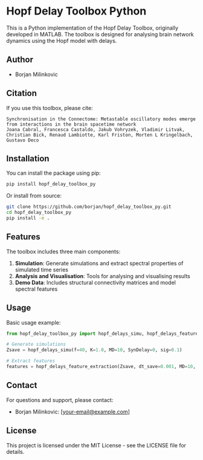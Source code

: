 # Hopf Delay Toolbox Python

This is a Python implementation of the Hopf Delay Toolbox, originally developed in MATLAB. The toolbox is designed for analysing brain network dynamics using the Hopf model with delays.

## Author

- Borjan Milinkovic

## Citation

If you use this toolbox, please cite:
```
Synchronisation in the Connectome: Metastable oscillatory modes emerge from interactions in the brain spacetime network
Joana Cabral, Francesca Castaldo, Jakub Vohryzek, Vladimir Litvak, Christian Bick, Renaud Lambiotte, Karl Friston, Morten L Kringelbach, Gustavo Deco
```

## Installation

You can install the package using pip:

```bash
pip install hopf_delay_toolbox_py
```

Or install from source:

```bash
git clone https://github.com/borjan/hopf_delay_toolbox_py.git
cd hopf_delay_toolbox_py
pip install -e .
```

## Features

The toolbox includes three main components:

1. **Simulation**: Generate simulations and extract spectral properties of simulated time series
2. **Analysis and Visualisation**: Tools for analysing and visualising results
3. **Demo Data**: Includes structural connectivity matrices and model spectral features

## Usage

Basic usage example:

```python
from hopf_delay_toolbox_py import hopf_delays_simu, hopf_delays_feature_extraction

# Generate simulations
Zsave = hopf_delays_simu(f=40, K=1.0, MD=10, SynDelay=0, sig=0.1)

# Extract features
features = hopf_delays_feature_extraction(Zsave, dt_save=0.001, MD=10, expK=1.0, C=1.0)
```

## Contact

For questions and support, please contact:
- Borjan Milinkovic: [your-email@example.com]

## License

This project is licensed under the MIT License - see the LICENSE file for details. 